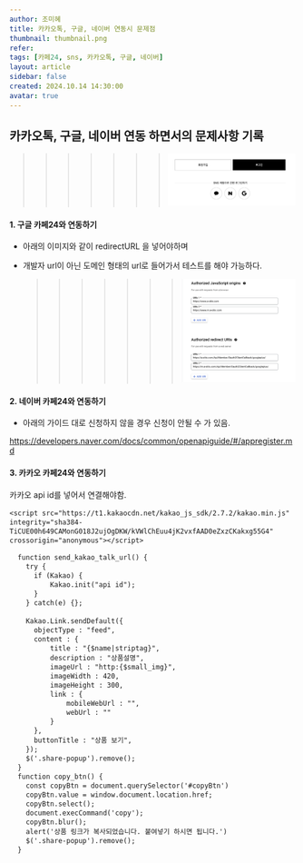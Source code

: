 ```yaml
---
author: 조미혜
title: 카카오톡, 구글, 네이버 연동시 문제점
thumbnail: thumbnail.png
refer:
tags: [카페24, sns, 카카오톡, 구글, 네이버]
layout: article
sidebar: false
created: 2024.10.14 14:30:00
avatar: true
---
```


## 카카오톡, 구글, 네이버 연동 하면서의 문제사항 기록

> > > > > > > ![](01.png)

#### 1. 구글 카페24와 연동하기

- 아래의 이미지와 같이 redirectURL 을 넣어야하며

- 개발자 url이 아닌 도메인 형태의 url로 들어가서 테스트를 해야 가능하다.
  > > > > > > > ![](02.png)

#### 2. 네이버 카페24와 연동하기

- 아래의 가이드 대로 신청하지 않을 경우 신청이 안될 수 가 있음.

https://developers.naver.com/docs/common/openapiguide/#/appregister.md

#### 3. 카카오 카페24와 연동하기

카카오 api id를 넣어서 연결해야함.

```
<script src="https://t1.kakaocdn.net/kakao_js_sdk/2.7.2/kakao.min.js" integrity="sha384-TiCUE00h649CAMonG018J2ujOgDKW/kVWlChEuu4jK2vxfAAD0eZxzCKakxg55G4" crossorigin="anonymous"></script>

```

```
  function send_kakao_talk_url() {
    try {
      if (Kakao) {
          Kakao.init("api id");
      }
    } catch(e) {};

    Kakao.Link.sendDefault({
      objectType : "feed",
      content : {
          title : "{$name|striptag}",
          description : "상품설명",
          imageUrl : "http:{$small_img}",
          imageWidth : 420,
          imageHeight : 300,
          link : {
              mobileWebUrl : "",
              webUrl : ""
          }
      },
      buttonTitle : "상품 보기",
    });
    $('.share-popup').remove();
  }
  function copy_btn() {
    const copyBtn = document.querySelector('#copyBtn')
    copyBtn.value = window.document.location.href;
    copyBtn.select();
    document.execCommand('copy');
    copyBtn.blur();
    alert('상품 링크가 복사되었습니다. 붙여넣기 하시면 됩니다.')
    $('.share-popup').remove();
  }
```
